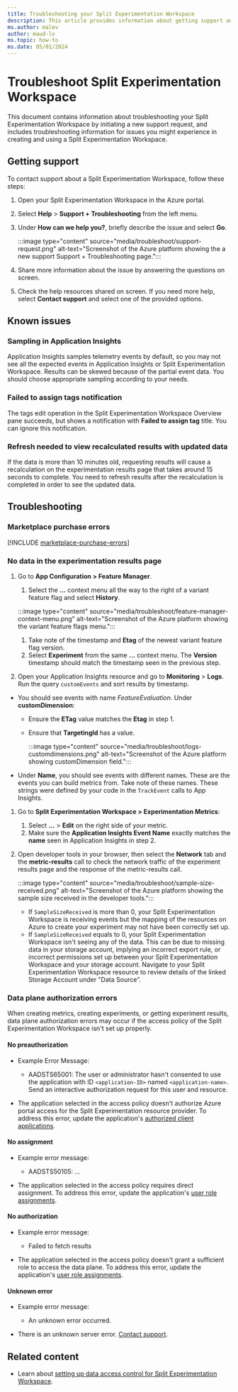 ```yaml
---
title: Troubleshooting your Split Experimentation Workspace
description: This article provides information about getting support and troubleshooting a Split Experimentation Workspace.
ms.author: malev
author: maud-lv
ms.topic: how-to
ms.date: 05/01/2024
---
```


# Troubleshoot Split Experimentation Workspace

This document contains information about troubleshooting your Split Experimentation Workspace by initiating a new support request, and includes troubleshooting information for issues you might experience in creating and using a Split Experimentation Workspace.

## Getting support

To contact support about a Split Experimentation Workspace, follow these steps:

1. Open your Split Experimentation Workspace in the Azure portal.

1. Select **Help** > **Support + Troubleshooting** from the left menu.

1. Under **How can we help you?**, briefly describe the issue and select **Go**.

    :::image type="content" source="media/troubleshoot/support-request.png" alt-text="Screenshot of the Azure platform showing the a new support Support + Troubleshooting page.":::

1. Share more information about the issue by answering the questions on screen.
1. Check the help resources shared on screen. If you need more help, select **Contact support** and select one of the provided options.

## Known issues

### Sampling in Application Insights

Application Insights samples telemetry events by default, so you may not see all the expected events in Application Insights or Split Experimentation Workspace. Results can be skewed because of the partial event data. You should choose appropriate sampling according to your needs.

### Failed to assign tags notification

The tags edit operation in the Split Experimentation Workspace Overview pane succeeds, but shows a notification with **Failed to assign tag** title. You can ignore this notification.

### Refresh needed to view recalculated results with updated data

If the data is more than 10 minutes old, requesting results will cause a recalculation on the experimentation results page that takes around 15 seconds to complete. You need to refresh results after the recalculation is completed in order to see the updated data.

## Troubleshooting

### Marketplace purchase errors

[!INCLUDE [marketplace-purchase-errors](../includes/marketplace-purchase-errors.md)]

### No data in the experimentation results page

1. Go to **App Configuration > Feature Manager**.
    1. Select the **...** context menu all the way to the right of a variant feature flag and select **History**.

      :::image type="content" source="media/troubleshoot/feature-manager-context-menu.png" alt-text="Screenshot of the Azure platform showing the variant feature flags menu.":::

    1. Take note of the timestamp and **Etag** of the newest variant feature flag version.
    1. Select **Experiment** from the same **...** context menu. The **Version** timestamp should match the timestamp seen in the previous step.

1. Open your Application Insights resource and go to **Monitoring** > **Logs**. Run the query `customEvents` and sort results by timestamp.

- You should see events with name *FeatureEvaluation*. Under **customDimension**:
  - Ensure the **ETag** value matches the **Etag** in step 1.
  - Ensure that **TargetingId** has a value.

      :::image type="content" source="media/troubleshoot/logs-customdimensions.png" alt-text="Screenshot of the Azure platform showing customDimension field.":::

- Under **Name**, you should see events with different names. These are the events you can build metrics from. Take note of these names. These strings were defined by your code in the `TrackEvent` calls to App Insights.

1. Go to **Split Experimentation Workspace > Experimentation Metrics**:
    1. Select **...** > **Edit** on the right side of your metric.
    1. Make sure the **Application Insights Event Name** exactly matches the **name** seen in Application Insights in step 2.

1. Open developer tools in your browser, then select the **Network** tab and the **metric-results** call to check the network traffic of the experiment results page and the response of the metric-results call.

      :::image type="content" source="media/troubleshoot/sample-size-received.png" alt-text="Screenshot of the Azure platform showing the sample size received in the developer tools.":::

    - If `SampleSizeReceived` is more than 0, your Split Experimentation Workspace is receiving events but the mapping of the resources on Azure to create your experiment may not have been correctly set up.
    - If `SampleSizeReceived` equals to 0, your Split Experimentation Workspace isn't seeing any of the data. This can be due to missing data in your storage account, implying an incorrect export rule, or incorrect permissions set up between your Split Experimentation Workspace and your storage account. Navigate to your Split Experimentation Workspace resource to review details of the linked Storage Account under "Data Source".

### Data plane authorization errors

When creating metrics, creating experiments, or getting experiment results, data plane authorization errors may occur if the access policy of the Split Experimentation Workspace isn't set up properly.

#### No preauthorization

- Example Error Message:
  - AADSTS65001: The user or administrator hasn't consented to use the application with ID `<application-ID>` named `<application-name>`. Send an interactive authorization request for this user and resource.

- The application selected in the access policy doesn't authorize Azure portal access for the Split Experimentation resource provider. To address this error, update the application's [authorized client applications](./how-to-set-up-data-access.md#allow-users-to-request-access-to-split-experimentation-from-azure-portal).

#### No assignment

- Example error message:
  - AADSTS50105: ...

- The application selected in the access policy requires direct assignment. To address this error, update the application's [user role assignments](./how-to-set-up-data-access.md#configure-user-and-role-assignments).

#### No authorization

- Example error message:
  - Failed to fetch results

- The application selected in the access policy doesn't grant a sufficient role to access the data plane. To address this error, update the application's [user role assignments](./how-to-set-up-data-access.md#configure-user-and-role-assignments).

#### Unknown error

- Example error message:
  - An unknown error occurred.

- There is an unknown server error. [Contact support](#getting-support).

## Related content

- Learn about [setting up data access control for Split Experimentation Workspace](./how-to-set-up-data-access.md).
